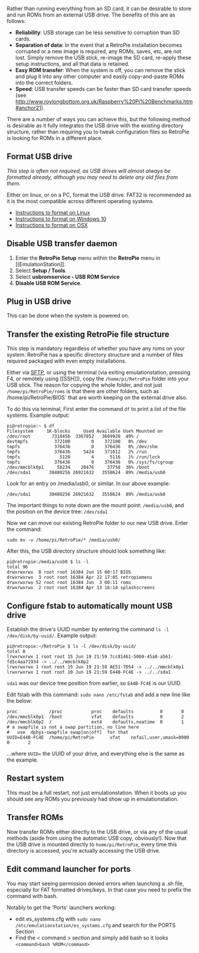 Rather than running everything from an SD card, it can be desirable to store and run ROMs from an external USB drive. The benefits of this are as follows:
* **Reliability**: USB storage can be less sensitive to corruption than SD cards.
* **Separation of data**: In the event that a RetroPie installation becomes corrupted or a new image is required, any ROMs, saves, etc, are not lost. Simply remove the USB stick, re-image the SD card, re-apply these setup instructions, and all that data is retained.
* **Easy ROM transfer**: When the system is off, you can remove the stick and plug it into any other computer and easily copy-and-paste ROMs into the correct folders.
* **Speed**: USB transfer speeds can be faster than SD card transfer speeds (see http://www.roylongbottom.org.uk/Raspberry%20Pi%20Benchmarks.htm#anchor21).

There are a number of ways you can achieve this, but the following method is desirable as it fully integrates the USB drive with the existing directory structure, rather than requiring you to tweak configuration files so RetroPie is looking for ROMs in a different place.

## Format USB drive
_This step is often not required, as USB drives will almost always be formatted already, although you may need to delete any old files from them._

Either on linux, or on a PC, format the USB drive. FAT32 is recommended as it is the most compatible across different operating systems.
* [Instructions to format on Linux](https://ksearch.wordpress.com/2010/09/29/format-usb-in-linux/)
* [Instructions to format on Windows 10](http://answers.microsoft.com/en-us/windows/forum/windows_10-files/formatting-usb-drive-to-fat32-file-in-windows-10/5d50af44-9dc0-4024-bfec-2e095bb22caf)
* [Instructions to format on OSX](http://qsee.custhelp.com/app/answers/detail/a_id/2560/~/mac%3A-how-to-format-a-flash-drive-to-fat32-in-mac-os-x)

## Disable USB transfer daemon
1. Enter the **RetroPie Setup** menu within the **RetroPie** menu in [[EmulationStation]].
2. Select **Setup / Tools**.
3. Select **usbromservice - USB ROM Service**
4. **Disable USB ROM Service**.

## Plug in USB drive
This can be done when the system is powered on.

## Transfer the existing RetroPie file structure
This step is mandatory regardless of whether you have any roms on your system. RetroPie has a specific directory structure and a number of files required packaged with even empty installations.

Either via [SFTP](Transferring-Roms#sftp-needs-an-active-internet-connection), or using the terminal (via exiting emulationstation, pressing F4, or remotely using [[SSH]]), copy the `/home/pi/RetroPie` folder into your USB stick. The reason for copying the whole folder, and not just `/home/pi/RetroPie/roms` is that there are other folders, such as /home/pi/RetroPie/BIOS` that are worth keeping on the external drive also.

To do this via terminal, First enter the command `df` to print a list of the file systems. Example output:
```
pi@retropie:~ $ df
Filesystem     1K-blocks     Used Available Use% Mounted on
/dev/root        7318456  3367852   3609928  49% /
devtmpfs          372100        0    372100   0% /dev
tmpfs             376436        0    376436   0% /dev/shm
tmpfs             376436     5424    371012   2% /run
tmpfs               5120        4      5116   1% /run/lock
tmpfs             376436        0    376436   0% /sys/fs/cgroup
/dev/mmcblk0p1     58234    20476     37758  36% /boot
/dev/sda1       30480256 26921632   3558624  89% /media/usb0
```

Look for an entry on /media/usb0, or similar. In our above example:
```
/dev/sda1       30480256 26921632   3558624  89% /media/usb0
```

The important things to note down are the mount point: `/media/usb0`, and the position on the device tree: `/dev/sda1`

Now we can move our existing RetroPie folder to our new USB drive. Enter the command:
```
sudo mv -v /home/pi/RetroPie/* /media/usb0/
```

After this, the USB directory structure should look something like:
```
pi@retropie:/media/usb0 $ ls -l
total 96
drwxrwxrwx  8 root root 16384 Jun 15 00:17 BIOS
drwxrwxrwx  3 root root 16384 Apr 22 17:05 retropiemenu
drwxrwxrwx 52 root root 16384 Jun  3 00:11 roms
drwxrwxrwx  2 root root 16384 Apr 13 16:14 splashscreens
```

## Configure fstab to automatically mount USB drive
Establish the drive's UUID number by entering the command `ls -l /dev/disk/by-uuid/`. Example output:
```
pi@retropie:~/RetroPie $ ls -l /dev/disk/by-uuid/
total 0
lrwxrwxrwx 1 root root 15 Jun 19 21:59 7cc81461-50b9-45a8-a561-fd5c4aa71934 -> ../../mmcblk0p2
lrwxrwxrwx 1 root root 15 Jun 19 21:59 AE51-7D54 -> ../../mmcblk0p1
lrwxrwxrwx 1 root root 10 Jun 19 21:59 E44B-FC4E -> ../../sda1
```
`sda1` was our device tree position from earlier, so `E44B-FC4E` is our UUID.

Edit fstab with this command: `sudo nano /etc/fstab` and add a new line like the below:
```
proc            /proc           proc    defaults          0       0
/dev/mmcblk0p1  /boot           vfat    defaults          0       2
/dev/mmcblk0p2  /               ext4    defaults,noatime  0       1
# a swapfile is not a swap partition, no line here
#   use  dphys-swapfile swap[on|off]  for that
UUID=E44B-FC4E  /home/pi/RetroPie      vfat    nofail,user,umask=0000  0       2
```
...where `UUID=` the UUID of your drive, and everything else is the same as the example.

## Restart system
This must be a full restart, not just emulationstation. When it boots up you should see any ROMs you previously had show up in emulationstation.

## Transfer ROMs
Now transfer ROMs either directly to the USB drive, or via any of the usual methods (aside from using the automatic USB copy, obviously!). Now that the USB drive is mounted directly to `home/pi/RetroPie`, every time this directory is accessed, you're actually accessing the USB drive.

## Edit command launcher for ports
You may start seeing permission denied errors when launching a .sh file, especially for FAT formatted drives/keys. In that case you need to prefix the command with bash.

Notably to get the 'Ports' launchers working:
 - edit es_systems.cfg with ```sudo nano /etc/emulationstation/es_systems.cfg``` and search for the PORTS Section
 - Find the < command > section and simply add bash so it looks ```<command>bash %ROM</command>```
